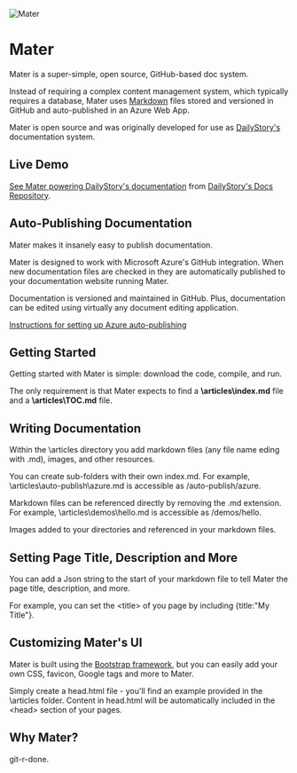 ![Mater](https://github.com/dailystory/Mater/raw/master/media/git-r-done.png "Mater")
# Mater
Mater is a super-simple, open source, GitHub-based doc system.

Instead of requiring a complex content management system, which typically requires a database, Mater uses [Markdown](https://en.wikipedia.org/wiki/Markdown) files stored and versioned in GitHub and auto-published in an Azure Web App.

Mater is open source and was originally developed for use as [DailyStory's](https://dailystory.com) documentation system.

## Live Demo
[See Mater powering DailyStory's documentation](https://docs.dailystory.com) from [DailyStory's Docs Repository](https://github.com/dailystory/docs).

## Auto-Publishing Documentation
Mater makes it insanely easy to publish documentation. 

Mater is designed to work with Microsoft Azure's GitHub integration. When new documentation files are checked in they are automatically published to your documentation website running Mater.

Documentation is versioned and maintained in GitHub. Plus, documentation can be edited using virtually any document editing application.

[Instructions for setting up Azure auto-publishing](https://github.com/dailystory/Mater/wiki/Auto-Publish-with-Microsoft-Azure)

## Getting Started
Getting started with Mater is simple: download the code, compile, and run.

The only requirement is that Mater expects to find a **\articles\index.md** file and a **\articles\TOC.md** file.

## Writing Documentation
Within the \articles directory you add markdown files (any file name eding with .md), images, and other resources.

You can create sub-folders with their own index.md. For example, \articles\auto-publish\azure.md is accessible as /auto-publish/azure.

Markdown files can be referenced directly by removing the .md extension. For example, \articles\demos\hello.md is accessible as /demos/hello.

Images added to your directories and referenced in your markdown files.

## Setting Page Title, Description and More
You can add a Json string to the start of your markdown file to tell Mater the page title, description, and more.

For example, you can set the &lt;title&gt; of you page by including {title:"My Title"}.

## Customizing Mater's UI
Mater is built using the [Bootstrap framework](http://getbootstrap.com/), but you can easily add your own CSS, favicon, Google tags and more to Mater.

Simply create a head.html file - you'll find an example provided in the \articles folder. Content in head.html will be automatically included in the &lt;head&gt; section of your pages.

## Why Mater?
git-r-done.
